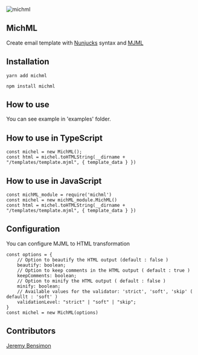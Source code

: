 ![michml](https://image.ibb.co/emwFVA/michml.png)

## MichML

Create email template with [Nunjucks](https://mozilla.github.io/nunjucks/) syntax and [MJML](https://mjml.io/)

## Installation

    yarn add michml

    npm install michml

## How to use

You can see example in 'examples' folder.

## How to use in TypeScript

    const michel = new MichML();
    const html = michel.toHTMLString(__dirname + "/templates/template.mjml", { template_data } })

## How to use in JavaScript

    const michML_module = require('michml')
    const michel = new michML_module.MichML()
    const html = michel.toHTMLString(__dirname + "/templates/template.mjml", { template_data } })

## Configuration    

You can configure MJML to HTML transformation

    const options = {
        // Option to beautify the HTML output (default : false )
        beautify: boolean;
        // Option to keep comments in the HTML output ( default : true )
        keepComments: boolean;
        // Option to minify the HTML output ( default : false )
        minify: boolean;
        // Available values for the validator: 'strict', 'soft', 'skip' ( defaullt : 'soft' )
        validationLevel: "strict" | "soft" | "skip";
    }
    const michel = new MichML(options)

## Contributors

[Jeremy Bensimon](https://github.com/jeremyben)

